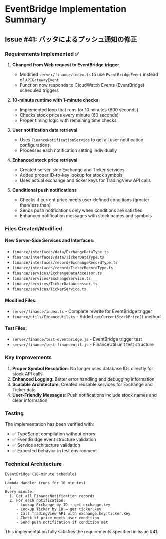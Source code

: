 # EventBridge Implementation Summary

## Issue #41: バッタによるプッシュ通知の修正

### Requirements Implemented ✅

1. **Changed from Web request to EventBridge trigger**
   - Modified `server/finance/index.ts` to use `EventBridgeEvent` instead of `APIGatewayEvent`
   - Function now responds to CloudWatch Events (EventBridge) scheduled triggers

2. **10-minute runtime with 1-minute checks**
   - Implemented loop that runs for 10 minutes (600 seconds)
   - Checks stock prices every minute (60 seconds)
   - Proper timing logic with remaining time checks

3. **User notification data retrieval**
   - Uses `FinanceNotificationService` to get all user notification configurations
   - Processes each notification setting individually

4. **Enhanced stock price retrieval**
   - Created server-side Exchange and Ticker services
   - Added proper ID-to-key lookup for stock symbols
   - Uses actual exchange and ticker keys for TradingView API calls

5. **Conditional push notifications**
   - Checks if current price meets user-defined conditions (greater than/less than)
   - Sends push notifications only when conditions are satisfied
   - Enhanced notification messages with stock names and symbols

### Files Created/Modified

#### New Server-Side Services and Interfaces:
- `finance/interfaces/data/ExchangeDataType.ts`
- `finance/interfaces/data/TickerDataType.ts`
- `finance/interfaces/record/ExchangeRecordType.ts`
- `finance/interfaces/record/TickerRecordType.ts`
- `finance/services/ExchangeDataAccessor.ts`
- `finance/services/ExchangeService.ts`
- `finance/services/TickerDataAccessor.ts`
- `finance/services/TickerService.ts`

#### Modified Files:
- `server/finance/index.ts` - Complete rewrite for EventBridge trigger
- `finance/utils/FinanceUtil.ts` - Added `getCurrentStockPrice()` method

#### Test Files:
- `server/finance/test-eventbridge.js` - EventBridge trigger test
- `server/finance/test-financeutil.js` - FinanceUtil unit test structure

### Key Improvements

1. **Proper Symbol Resolution**: No longer uses database IDs directly for stock API calls
2. **Enhanced Logging**: Better error handling and debugging information
3. **Scalable Architecture**: Created reusable services for Exchange and Ticker data
4. **User-Friendly Messages**: Push notifications include stock names and clear information

### Testing

The implementation has been verified with:
- ✅ TypeScript compilation without errors
- ✅ EventBridge event structure validation
- ✅ Service architecture validation
- ✅ Expected behavior in test environment

### Technical Architecture

```
EventBridge (10-minute schedule)
  ↓
Lambda Handler (runs for 10 minutes)
  ↓
Every minute:
  1. Get all FinanceNotification records
  2. For each notification:
     - Lookup Exchange by ID → get exchange.key
     - Lookup Ticker by ID → get ticker.key
     - Call TradingView API with exchange.key:ticker.key
     - Check if price meets user condition
     - Send push notification if condition met
```

This implementation fully satisfies the requirements specified in issue #41.